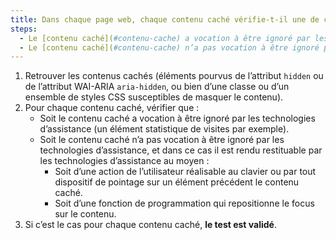 ```yaml
---
title: Dans chaque page web, chaque contenu caché vérifie-t-il une de ces conditions ?
steps:
  - Le [contenu caché](#contenu-cache) a vocation à être ignoré par les technologies d’assistance.
  - Le [contenu caché](#contenu-cache) n’a pas vocation à être ignoré par les technologies d’assistance et est rendu restituable par les technologies d’assistance suite à une action de l’utilisateur réalisable au clavier ou par tout dispositif de pointage sur un élément précédent le contenu caché ou suite à un repositionnement du focus dessus.
---
```


1. Retrouver les contenus cachés (éléments pourvus de l’attribut `hidden` ou de l’attribut WAI-ARIA `aria-hidden`, ou bien d’une classe ou d’un ensemble de styles CSS susceptibles de masquer le contenu).
2. Pour chaque contenu caché, vérifier que :
   - Soit le contenu caché a vocation à être ignoré par les technologies d’assistance (un élément statistique de visites par exemple).
   - Soit le contenu caché n’a pas vocation à être ignoré par les technologies d’assistance, et dans ce cas il est rendu restituable par les technologies d’assistance au moyen :
     - Soit d’une action de l’utilisateur réalisable au clavier ou par tout dispositif de pointage sur un élément précédent le contenu caché.
     - Soit d’une fonction de programmation qui repositionne le focus sur le contenu.
3. Si c’est le cas pour chaque contenu caché, **le test est validé**.
